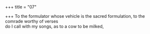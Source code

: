 +++
title = "07"

+++
To the formulator whose vehicle is the sacred formulation, to the  comrade worthy of verses  
do I call with my songs, as to a cow to be milked,  
